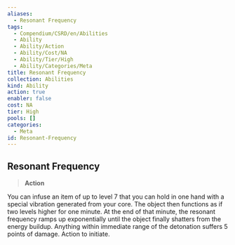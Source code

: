 ```yaml
---
aliases:
  - Resonant Frequency
tags:
  - Compendium/CSRD/en/Abilities
  - Ability
  - Ability/Action
  - Ability/Cost/NA
  - Ability/Tier/High
  - Ability/Categories/Meta
title: Resonant Frequency
collection: Abilities
kind: Ability
action: true
enabler: false
cost: NA
tier: High
pools: []
categories:
  - Meta
id: Resonant-Frequency
---
```

## Resonant Frequency    
>**Action**  
    
You can infuse an item of up to level 7 that you can hold in one hand with a special vibration generated from your core. The object then functions as if two levels higher for one minute. At the end of that minute, the resonant frequency ramps up exponentially until the object finally shatters from the energy buildup. Anything within immediate range of the detonation suffers 5 points of damage. Action to initiate.
